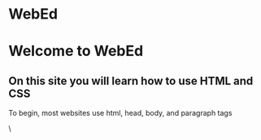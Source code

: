 # WebEd
<html>
  <body>
    <h1>Welcome to WebEd</h1>
    <h2>On this site you will learn how to use HTML and CSS</h2>
    <p>To begin, most websites use html, head, body, and paragraph tags</p>\
  </body>
  </html>
 
